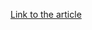 [Link to the article](https://medium.com/chronicle-blog/winnti-more-than-just-windows-and-gates-e4f03436031a)
